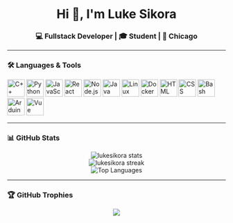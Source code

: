 <h1 align="center">Hi 👋, I'm Luke Sikora</h1>
<h3 align="center">💻 Fullstack Developer | 🎓 Student | 📍 Chicago</h3>



---

### 🛠️ Languages & Tools

<p align="left">
  <img src="https://cdn.jsdelivr.net/gh/devicons/devicon/icons/cplusplus/cplusplus-original.svg" alt="C++" width="40"/>
  <img src="https://cdn.jsdelivr.net/gh/devicons/devicon/icons/python/python-original.svg" alt="Python" width="40"/>
  <img src="https://cdn.jsdelivr.net/gh/devicons/devicon/icons/javascript/javascript-original.svg" alt="JavaScript" width="40"/>
  <img src="https://cdn.jsdelivr.net/gh/devicons/devicon/icons/react/react-original.svg" alt="React" width="40"/>
  <img src="https://cdn.jsdelivr.net/gh/devicons/devicon/icons/nodejs/nodejs-original.svg" alt="Node.js" width="40"/>
  <img src="https://cdn.jsdelivr.net/gh/devicons/devicon/icons/java/java-original.svg" alt="Java" width="40"/>
  <img src="https://cdn.jsdelivr.net/gh/devicons/devicon/icons/linux/linux-original.svg" alt="Linux" width="40"/>
  <img src="https://cdn.jsdelivr.net/gh/devicons/devicon/icons/docker/docker-original.svg" alt="Docker" width="40"/>
  <img src="https://cdn.jsdelivr.net/gh/devicons/devicon/icons/html5/html5-original-wordmark.svg" alt="HTML" width="40"/>
  <img src="https://cdn.jsdelivr.net/gh/devicons/devicon/icons/css3/css3-original-wordmark.svg" alt="CSS" width="40"/>
  <img src="https://cdn.jsdelivr.net/gh/devicons/devicon/icons/bash/bash-original.svg" alt="Bash" width="40"/>
  <img src="https://cdn.jsdelivr.net/gh/devicons/devicon/icons/arduino/arduino-original.svg" alt="Arduino" width="40"/>
  <img src="https://cdn.jsdelivr.net/gh/devicons/devicon/icons/vuejs/vuejs-original-wordmark.svg" alt="Vue" width="40"/>
</p>

---

### 📊 GitHub Stats

<p align="center">
  <img src="https://github-readme-stats.vercel.app/api?username=lukesikora&show_icons=true&theme=radical" alt="lukesikora stats" />
  <br />
  <img src="https://github-readme-streak-stats.herokuapp.com/?user=lukesikora&theme=radical" alt="lukesikora streak" />
  <br />
  <img src="https://github-readme-stats.vercel.app/api/top-langs/?username=lukesikora&layout=compact&theme=radical" alt="Top Languages" />
</p>

---

### 🏆 GitHub Trophies

<p align="center">
  <img src="https://github-profile-trophy.vercel.app/?username=lukesikora&theme=tokyonight&no-frame=true&row=1" />
</p>
